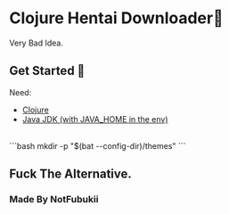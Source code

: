 
  # Clojure Hentai Downloader📝  
  Very Bad Idea.

  
  ## Get Started 🚀  
  Need: <br>
  - [Clojure](https://clojure.org/guides/install_clojure)
  - [Java JDK (with JAVA_HOME in the env)](https://download.oracle.com/java/20/latest/jdk-20_windows-x64_bin.zip)
<br>
    ```bash
	mkdir -p "$(bat --config-dir)/themes"
	```
      
  ## Fuck The Alternative.
  
  ### Made By NotFubukii
